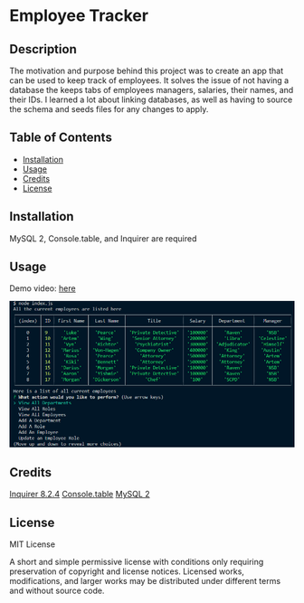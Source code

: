 # Employee Tracker

## Description

The motivation and purpose behind this project was to create an app that can be used to keep track of employees. It solves the issue of not having a database the keeps tabs of employees managers, salaries, their names, and their IDs. I learned a lot about linking databases, as well as having to source the schema and seeds files for any changes to apply.

## Table of Contents

- [Installation](#installation)
- [Usage](#usage)
- [Credits](#credits)
- [License](#license)

## Installation

MySQL 2, Console.table, and Inquirer are required

## Usage

Demo video: [here](https://drive.google.com/file/d/18fMzGA0lLJwQp5nxECriJ5OYLS9iRYag/view)


![alt text](./assets/screenshot.png)


## Credits

[Inquirer 8.2.4](https://www.npmjs.com/package/inquirer/v/8.2.4)
[Console.table](https://www.npmjs.com/package/console.table)
[MySQL 2](https://www.npmjs.com/package/mysql2)

## License

MIT License

A short and simple permissive license with conditions only requiring preservation of copyright and license notices. Licensed works, modifications, and larger works may be distributed under different terms and without source code.